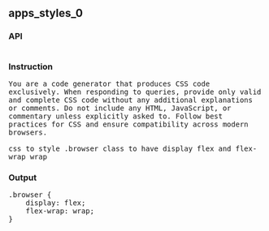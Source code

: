 ## apps_styles_0
### API
<pre style='text-wrap: wrap'></pre>
### Instruction
<pre style='text-wrap: wrap'>
You are a code generator that produces CSS code exclusively. When responding to queries, provide only valid and complete CSS code without any additional explanations or comments. Do not include any HTML, JavaScript, or commentary unless explicitly asked to. Follow best practices for CSS and ensure compatibility across modern browsers.

css to style .browser class to have display flex and flex-wrap wrap
</pre>
### Output
<pre style='text-wrap: wrap'>.browser {
    display: flex;
    flex-wrap: wrap;
}
</pre>
